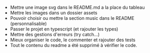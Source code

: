 - Mettre une image svg dans le README.md a la place du tableau
- Mettre les images dans un dossier assets
- Pouvoir choisir ou mettre la section music dans le README (personnalisable)
- Passer le projet en typescript (et rajouter les types)
- Mettre des gestions d'erreurs (try catch...)
- Mieux organiser le code, le commenter et rajouter des tests
- Tout le contenu du readme a été supprimé à vérifier le code.